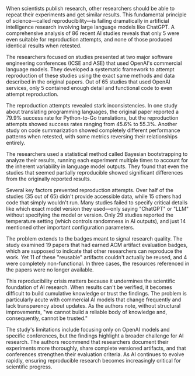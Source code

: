 When scientists publish research, other researchers should be able to repeat their experiments and get similar results. This fundamental principle of science—called reproducibility—is failing dramatically in artificial intelligence research involving large language models like ChatGPT. A comprehensive analysis of 86 recent AI studies reveals that only 5 were even suitable for reproduction attempts, and none of those produced identical results when retested.

The researchers focused on studies presented at two major software engineering conferences (ICSE and ASE) that used OpenAI's commercial language models. They developed a systematic framework to attempt reproduction of these studies using the exact same methods and data described in the original papers. Out of 65 studies that used OpenAI services, only 5 contained enough detail and functional code to even attempt reproduction.

The reproduction attempts revealed stark inconsistencies. In one study about translating programming languages, the original paper reported a 79.9% success rate for Python-to-Go translations, but the reproduction attempts showed success rates ranging from 45.6% to 55.3%. Another study on code summarization showed completely different performance patterns when retested, with some metrics reversing their relationships entirely.

The researchers used a statistical method called Bayesian bootstrapping to analyze their results, running each experiment multiple times to account for the inherent variability in language model outputs. They found that even the studies that seemed partially reproducible showed significant differences from the originally reported results.

Several key factors prevented reproduction attempts. Over half of the studies (35 out of 65) didn't provide accessible data, while 15 others had code that simply wouldn't run. Many studies failed to specify critical details like which exact model version they used—only saying "ChatGPT" or "LLM" without specifying the model or version. Only 29 studies reported the temperature setting (which controls randomness in AI outputs), and just 14 mentioned other important configuration parameters.

The problem extends to the badges meant to signal research quality. The study examined 19 papers that had earned ACM artifact evaluation badges, which are supposed to indicate that other researchers can reproduce the work. Yet 11 of these "reusable" artifacts couldn't actually be reused, and 4 were completely non-functional. In three cases, the resources referenced in the papers were no longer available.

This reproducibility crisis matters because it undermines the scientific foundation of AI research. When results can't be verified, it becomes difficult to build cumulative knowledge or trust the findings. The problem is particularly acute with commercial AI models that change frequently and lack transparency about updates. As the authors note, without structural improvements, "we cannot build a reliable body of knowledge and, consequently, cannot be trusted."

The study's limitations include focusing only on OpenAI models and specific conferences, but the findings highlight a broader challenge for AI research. The authors recommend that researchers document their experiments more thoroughly, share complete versioned artifacts, and that conferences strengthen their evaluation criteria. As AI continues to evolve rapidly, ensuring reproducible research becomes increasingly critical for scientific progress.